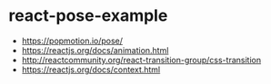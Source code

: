 # react-pose-example

* https://popmotion.io/pose/
* https://reactjs.org/docs/animation.html
* http://reactcommunity.org/react-transition-group/css-transition
* https://reactjs.org/docs/context.html